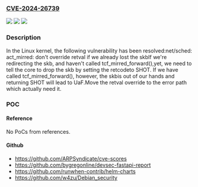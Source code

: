 ### [CVE-2024-26739](https://cve.mitre.org/cgi-bin/cvename.cgi?name=CVE-2024-26739)
![](https://img.shields.io/static/v1?label=Product&message=Linux&color=blue)
![](https://img.shields.io/static/v1?label=Version&message=e5cf1baf92cb785b90390db1c624948e70c8b8bd%3C%209d3ef89b6a5e9f2e940de2cef3d543be0be8dec5%20&color=brighgreen)
![](https://img.shields.io/static/v1?label=Vulnerability&message=n%2Fa&color=brighgreen)

### Description

In the Linux kernel, the following vulnerability has been resolved:net/sched: act_mirred: don't override retval if we already lost the skbIf we're redirecting the skb, and haven't called tcf_mirred_forward(),yet, we need to tell the core to drop the skb by setting the retcodeto SHOT. If we have called tcf_mirred_forward(), however, the skbis out of our hands and returning SHOT will lead to UaF.Move the retval override to the error path which actually need it.

### POC

#### Reference
No PoCs from references.

#### Github
- https://github.com/ARPSyndicate/cve-scores
- https://github.com/bygregonline/devsec-fastapi-report
- https://github.com/runwhen-contrib/helm-charts
- https://github.com/w4zu/Debian_security

